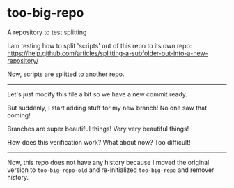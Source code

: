 # too-big-repo

A repository to test splitting

I am testing how to split 'scripts' out of this repo to its own repo: https://help.github.com/articles/splitting-a-subfolder-out-into-a-new-repository/

Now, scripts are splitted to another repo.

-----

Let's just modify this file a bit so we have a new commit ready.

But suddenly, I start adding stuff for my new branch! No one saw that coming!

Branches are super beautiful things! Very very beautiful things!

How does this verification work? What about now? Too difficult!

-----

Now, this repo does not have any history because I moved the original version to `too-big-repo-old` and re-initialized `too-big-repo` and remover history.
